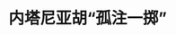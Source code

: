 <!DOCTYPE html>
<html lang="zh-CN">

<head>
    
<title>内塔尼亚胡“孤注一掷”_腾讯新闻</title>
<meta name="keywords" content="内塔尼亚胡,以色列,以色列_时政,以色列_军事,巴以冲突,以色列总理,巴勒斯坦_时政,以色列国防军,哈马斯,加沙">
<meta name="description" content="当地时间2025年5月28日，据央视新闻消息，以色列总理内塔尼亚胡宣布，哈马斯加沙地带高级军事指挥官穆罕默德·辛瓦尔已死亡。本月5月19日，内塔尼亚胡曾在X账户上宣称启动“基甸战车作战计划”，将“接管整个加沙地带”，彻底铲除巴勒斯坦伊斯兰抵抗组织（哈马斯）。 “以军将‘控制每一寸土地’，并通过严格监控人道物资分...">
<meta name="author" content="腾讯网">
<meta name="copyright" content="Copyright 1998 - 2025 Tencent. All Rights Reserved">
<meta property="og:type" content="news" />

<meta property="og:title" content="内塔尼亚胡“孤注一掷”_腾讯新闻" />
<meta property="og:description" content="当地时间2025年5月28日，据央视新闻消息，以色列总理内塔尼亚胡宣布，哈马斯加沙地带高级军事指挥官穆罕默德·辛瓦尔已死亡。本月5月19日，内塔尼亚胡曾在X账户上宣称启动“基甸战车作战计划”，将“接管整个加沙地带”，彻底铲除巴勒斯坦伊斯兰抵抗组织（哈马斯）。 “以军将‘控制每一寸土地’，并通过严格监控人道物资分..." />
<meta property="og:url" content="https://news.qq.com/rain/a/20250531A014JU00" />
<meta property="og:image" content="https://inews.gtimg.com/news_ls/OGK3ZDAdMsA4fjyxgu4xwho-SHP1lGo_Q5gVXAkI2ZCAQAA_640330/0" />
<meta property="article:author" content="南方周末" />
<meta property="article:published_time" content="2025-05-31 21:18:40" />
<meta property="category" content="politics" />

<meta name="baidu-site-verification" content="jJeIJ5X7pP" />
    <meta charset="utf-8" />
<meta http-equiv="X-UA-Compatible" content="IE=Edge" />
<meta name="viewport" content="width=device-width, initial-scale=1, shrink-to-fit=no" />
<link rel="dns-prefetch" href="mat1.gtimg.com">
<link rel="dns-prefetch" href="i.news.qq.com">
<link rel="shortcut icon" href="https://mat1.gtimg.com/qqcdn/qqindex2021/favicon.ico">
<script nomodule="true" src="https://mat1.gtimg.com/qqcdn/qqindex2021/common-static/20240515201444/core3-37-1.min.js"></script>
<script>
  try {
    if (!window.IntersectionObserver) {
      var observerScript = document.createElement('script');
      observerScript.src = "https://mat1.gtimg.com/qqcdn/qqindex2021/common-static/20241024141058/intersection-observer-polyfill.js";
      document.head.appendChild(observerScript);
    }
  } catch (error) {}
</script>

<script>
  try {
    if (!Element.prototype.scrollTo) {
      var scrollScript = document.createElement('script');
      scrollScript.src = "https://mat1.gtimg.com/qqcdn/qqindex2021/common-static/20241025153001/scroll-behavior-polyfill.js";
      document.head.appendChild(scrollScript);
    }
  } catch (error) {}
</script>
<script>
  try {
    if ('scrollRestoration' in window.history) {
      window.history.scrollRestoration = 'manual';
    }
    window.isPcClient = Boolean(window.electron) && (
      window.navigator.userAgent.indexOf('pc-client') > 0 ||
      window.navigator.userAgent.indexOf('TencentNews') > 0
    );
  } catch {}
</script>
<script>
  try {
    if (window.isPcClient) {
      var bodyStyle = document.createElement('style');
      bodyStyle.innerText = 'body{ zoom: 0.95 }';
      document.head.appendChild(bodyStyle);
    }
  } catch {}
</script>
<script>
  window.DATA = {"url":"https://view.inews.qq.com/a/20250531A014JU00","article_id":"20250531A014JU00","article_type":"0","title":"内塔尼亚胡“孤注一掷”","desc":"当地时间2025年5月28日，据央视新闻消息，以色列总理内塔尼亚胡宣布，哈马斯加沙地带高级军事指挥官穆罕默德·辛瓦尔已死亡。本月5月19日，内塔尼亚胡曾在X账户上宣称启动“基甸战车作战计划”，将“接管整个加沙地带”，彻底铲除巴勒斯坦伊斯兰抵抗组织（哈马斯）。 “以军将‘控制每一寸土地’，并通过严格监控人道物资分...","iNewsRecommendLevel":1,"abstract":"当地时间2025年5月28日，据央视新闻消息，以色列总理内塔尼亚胡宣布，哈马斯加沙地带高级军事指挥官穆罕默德·辛瓦尔已死亡。本月5月19日，内塔尼亚胡曾在X账户上宣称启动“基甸战车作战计划”，将“接管整个加沙地带”，彻底铲除巴勒斯坦伊斯兰抵抗组织（哈马斯）。 “以军将‘控制每一寸土地’，并通过严格监控人道物资分...","catalog1":"politics","ad_channel_sign":"news","introduction":"","media":"南方周末","media_id":"1052","pubtime":"2025-05-31 21:18:40","comment_id":"8416322984","political":0,"cmsId":"20250531A014JU00","cms_id":"20250531A014JU00","closeAllAd":0,"closeAllFavorite":false,"originContent":{"directory":{"ai_list":[{"desc":"哈马斯高级指挥官死亡","link":"AIPOS_0"},{"desc":"内塔尼亚胡的战争计划","link":"AIPOS_1"},{"desc":"内塔尼亚胡拒绝道歉","link":"AIPOS_2"},{"desc":"内塔尼亚胡的权力保卫战","link":"AIPOS_3"},{"desc":"对“两国方案”不妥协","link":"AIPOS_4"},{"desc":"选择和平，还是选择权力？","link":"AIPOS_5"}],"enable":1,"list":null},"text":"\u003cdiv class=\"rich_media_content\"\u003e\u003cp\u003e当地时间2025年5月28日，据央视新闻消息，\u003c!--AIPOS_0--\u003e以色列总理内塔尼亚胡宣布，哈马斯加沙地带高级军事指挥官穆罕默德·辛瓦尔已死亡。\u003c!--AIPOS_1--\u003e本月5月19日，内塔尼亚胡曾在X账户上宣称启动“基甸战车作战计划”，将“接管整个加沙地带”，彻底铲除巴勒斯坦伊斯兰抵抗组织（哈马斯）。  “以军将‘控制每一寸土地’，并通过严格监控人道物资分配防止哈马斯‘重整旗鼓’。”\u003c!--MID_AD_0--\u003e\u003c!--EOP_0--\u003e\u003c/p\u003e\u003c!--MID_ARTICLE_AD_0--\u003e\u003c!--PARAGRAPH_0--\u003e\u003cp\u003e自2023年10月7日新一轮巴以冲突爆发以来，已有1700余名以色列人死亡、数百人被哈马斯扣押，受创伤的以色列公众，至今只听到以色列国防军和国家安全局（辛贝特）负责人的认责声明，但身为总理的内塔尼亚胡，始终拒绝为哈马斯奇袭中暴露出的国家脆弱性负责。\u003c/p\u003e\u003cp\u003e\u003c!--AIPOS_2--\u003e在接受采访时，记者曾直言不讳地问他“是否会道歉”，内塔尼亚胡却反问：“我为什么要道歉？现在不应检讨某次袭击，而是应考虑以色列未来三十年该如何生存。”\u003c/p\u003e\u003cp data-exeditor-arbitrary-box=\"image-box\"\u003e\u003c!--IMG_0--\u003e\u003c/p\u003e\u003cp class=\"qqnews_image_desc\" style=\"color: #666; font-size: 14px; text-align: center\"\u003e当地时间2025年5月19日，内塔尼亚胡宣布“全面控制”加沙地区。与此同时，在加沙地带北部的贾巴利亚，流离失所的巴勒斯坦人正聚集在一起领取慈善组织分发的熟食。图/视觉中国\u003c/p\u003e\u003ch4\u003e坚持战争扩大化\u003c/h4\u003e\u003cp\u003e近两年间，内塔尼亚胡治下的\u003c!--SECURE_LINK_BEGIN_0--\u003e以色列\u003c!--SECURE_LINK_END_0--\u003e经历了史上最漫长的战争，被超过五万以色列国防军包围的加沙走廊依然在抵抗，哈马斯借助地道保存了有生力量，掌握着五十多名以色列被俘人员。与此同时，以军的无差别轰炸炮击已造成超过4万巴勒斯坦平民死亡，激起全世界舆论谴责。\u003c/p\u003e\u003cp\u003e更有甚者，内塔尼亚胡公开承认，目前以色列正在加沙、约旦河西岸、黎巴嫩、也门、\u003c!--SECURE_LINK_BEGIN_1--\u003e叙利亚\u003c!--SECURE_LINK_END_1--\u003e乃至伊朗等战线上与敌人较量， “我们面对的不仅是哈马斯，”他说，“而是一个成熟的伊朗为首的反以轴心，我们必须为更广泛的防御做准备。” \u003c/p\u003e\u003cp\u003e以色列并未迎来和平，反而被战争围困，这是国际舆论的共识。更微妙的是，冲突至今，内塔尼亚胡所提出的战争结束计划——彻底铲除哈马斯并接管加沙，无论从理论还是实践上都难以达成。换言之，这不像是一个赢得和平的目标，倒像是延续战争的借口。\u003c/p\u003e\u003cp\u003e2023年10月7日，在哈马斯发动“阿克萨洪水行动”前的几个月，以色列社会因内塔尼亚胡政府提出旨在削弱最高法院权力的右翼法案而分裂，哈马斯的奇袭成功，更加深了以色列人对内塔尼亚胡执政能力的质疑——民调显示，72%的人认为他应辞职。\u003c/p\u003e\u003cp\u003e而在国际上，由于内塔尼亚胡所采取的“以牙还牙”军事行动把加沙平民当作主要的报复对象，从清真寺到医院都成了以军攻击目标，导致以色列陷入自1948年以来最为孤立的境地：\u003c!--SECURE_LINK_BEGIN_2--\u003e国际刑事法院\u003c!--SECURE_LINK_END_2--\u003e检察官以涉嫌战争罪寻求逮捕内塔尼亚胡；美国大学校园爆发自越战以来最大规模的反以抗议；全球支持巴勒斯坦建国的运动达到高潮。\u003c!--MID_AD_1--\u003e\u003c!--EOP_1--\u003e\u003c/p\u003e\u003c!--MID_ARTICLE_AD_1--\u003e\u003c!--PARAGRAPH_1--\u003e\u003cp\u003e而在2024年7月也就是加沙冲突爆发后的首次出访中，内塔尼亚胡在美国国会联席会议发表演讲，希望巩固对以色列最重要的美以联盟。美国民主、共和两党议员鼓掌的背后，却是一致呼吁以色列结束加沙冲突的声音。\u003c/p\u003e\u003cp\u003e可内塔尼亚胡的回应是什么呢？\u003c/p\u003e\u003cp\u003e回国后才两天，以色列摩萨德特工在德黑兰一处严密看守的政府宾馆内放置炸弹，炸死访问伊朗的哈马斯政治局成员伊斯梅尔·哈尼耶，且未提前告知白宫。曾任以色列国防部长达四年的前总理埃胡德·巴拉克说，“修复内塔尼亚胡过去一年多（对美以互信）造成的破坏，需要半代人的时间。”\u003c/p\u003e\u003cp\u003e随着冲突扩大，以色列人日益担忧，这场本为修复以色列国家安全的战争，反而会危及它的生存。他们最深的恐惧是，暴力循环及其为下一代塑造的以色列形象，将对其生存和灵魂造成永久伤害。\u003c/p\u003e\u003cp\u003e可\u003c!--AIPOS_3--\u003e对内塔尼亚胡而言，这却是他的权力保卫战，代价高昂的胜利那也是胜利，而失败或者平局都会导致他立即下台。“（对敌人）心慈手软会威胁以色列的存在，”他说，“我宁愿要（战场上的）坏新闻，也不要一篇漂亮的讣告。”\u003c/p\u003e\u003ch4\u003e搞定美国人\u003c/h4\u003e\u003cp\u003e“真实情况是，内塔尼亚胡长期将哈马斯作为利用对象，既打击它，又利用它，通过‘割草机’式军事行动定期打击并削弱哈马斯，同时激起以色列人的安全担忧，从而获得长期执政的理由。这也是为什么他曾在2019年默视卡塔尔的援助资金流入加沙，帮助哈马斯购买武器。”巴拉克说。\u003c/p\u003e\u003cp\u003e内塔尼亚胡否认这一点，声称他允许卡塔尔资金流向加沙，是为了确保那里有一个最起码的民政管理机构，避免人道主义灾难，而且那笔钱的使用受到埃及等国监督，没有落入哈马斯之手。\u003c/p\u003e\u003cp\u003e他又同时承认，自己的主要错误是当初未能接受国家安全内阁的意见，耽搁了对哈马斯的全面战争。2014年，哈马斯武装人员通过地道渗透进以色列，战斗持续了51天，那轮冲突初期，安全内阁向内塔尼亚胡提交了一份摧毁哈马斯的计划，因为估计要造成约1万名加沙平民和约500名以色列士兵死亡，内塔尼亚胡没有同意。\u003c/p\u003e\u003cp\u003e那次冲突后，哈马斯和以色列各自厉兵秣马，准备着下一轮较量。2023年10月，双方再度交战，哈马斯通过计划周密的奇袭动摇了以色列本土“固若金汤”的神话，二十天后，寻求报复的以军地面部队进入加沙，但在区区三百多平方公里的狭长地带，号称“无敌”的以军却陷入“其下攻城”的窘境，特别是仍在哈马斯手里的被扣人员，导致以色列国内要求立即停战的声浪越发高涨，压缩了内塔尼亚胡的决策空间。\u003c!--MID_AD_2--\u003e\u003c!--EOP_2--\u003e\u003c/p\u003e\u003c!--MID_ARTICLE_AD_2--\u003e\u003c!--PARAGRAPH_2--\u003e\u003cp\u003e与此同时，随着加沙人道灾难上升为国际议题，内塔尼亚胡发现自己与最坚定的盟友美国也产生分歧，早在2023年冲突爆发之初，时任美国总统拜登就访问以色列，公开支持以军动武，可没过三个月，他便通过暂停武器供应，迫使以色列允许更多救援物资进入加沙，并允许巴勒斯坦难民转移到靠近埃及的拉法城。\u003c/p\u003e\u003cp\u003e不仅如此，美国民众甚至犹太人对以色列的支持出现下降，对巴勒斯坦人的同情在增加，根据盖洛普的调查结果，加沙冲突正加速这一趋势。\u003c/p\u003e\u003cp\u003e内塔尼亚胡却不肯罢休，转而寻找美国国内“更健康的势力”打交道。2024年7月，内塔尼亚胡访问美国，他与执政的民主党政府“不对付”，却和正投身下届总统大选的共和党候选人特朗普打得火热。他特地造访特朗普媒体科技集团，两人把酒言欢，谈得十分投机。7月27日，多家以色列媒体罕见为特朗普站台助威，呼吁美国犹太人支持他，这背后显然有政府的授意。\u003c!--MID_AD_3--\u003e\u003c!--EOP_3--\u003e\u003c/p\u003e\u003c!--MID_ARTICLE_AD_3--\u003e\u003c!--PARAGRAPH_3--\u003e\u003cp\u003e三天后，以色列空袭黎巴嫩首都贝鲁特。不久，哈马斯领导人哈尼耶在出席完伊朗新总统就职典礼后也被以色列特工暗杀。这都表明，以色列决心跨越红线，与敌人多线作战，升级冲突烈度，而且它相信美国无论如何都会站在自己身后。\u003c/p\u003e\u003cp\u003e果然，2025年，特朗普成为美国总统，对以色列的支持有增无减。2025年4月，内塔尼亚胡再次访美，获得特朗普的高规格接待，美以特殊同盟关系得到进一步巩固。\u003c/p\u003e\u003cp data-exeditor-arbitrary-box=\"image-box\"\u003e\u003c!--IMG_1--\u003e\u003c/p\u003e\u003cp class=\"qqnews_image_desc\" style=\"color: #666; font-size: 14px; text-align: center\"\u003e当地时间2025年4月7日，美国华盛顿白宫，特朗普在椭圆形办公室会见了内塔尼亚胡，内塔尼亚胡此行的目的之一是希望在伊朗和加沙问题上获得美国的进一步支持。图/视觉中国\u003c/p\u003e\u003ch4\u003e对“两国方案”不妥协\u003c/h4\u003e\u003cp\u003e再把目光拉回中东，\u003c!--AIPOS_4--\u003e内塔尼亚胡的战争意图，除了彻底清除加沙哈马斯武装力量，还包括构建以色列与阿拉伯国家的正常化协议，从而集中精力对付主要敌人——伊朗。他提出，一旦哈马斯被粉碎，可以由那些“友好”的阿拉伯国家（比如约旦或埃及）出面在加沙组建文职政府，而安全则由以色列负责。\u003c/p\u003e\u003cp\u003e事实上，巴以问题上，内塔尼亚胡的“不妥协”立场广为人知。“仅靠签署和平协定是无法确保和平的。”他认为双方矛盾不可调和，“忘掉‘1967年停火线’吧，在1967年之前的50年里，这个地区一直冲突不断，现在也没多少改变。”\u003c/p\u003e\u003cp\u003e在内塔尼亚胡看来，以色列目前所处的国际环境最为复杂。“有种观点认为，反犹主义在二战结束后就停止了，事实并非如此，未来可能会再次出现并向以色列发出挑战，”内塔尼亚胡反复强调，“做胜利者总要强过任人宰割。”\u003c/p\u003e\u003cp\u003e明眼人都知道他这话是冲伊朗说的。内塔尼亚胡从不讳言军事打击是伊朗核问题的“最终解决方案”。\u003c/p\u003e\u003cp data-exeditor-arbitrary-box=\"image-box\"\u003e\u003c!--IMG_2--\u003e\u003c/p\u003e\u003cp class=\"qqnews_image_desc\" style=\"color: #666; font-size: 14px; text-align: center\"\u003e当地时间2025年5月23日，胡塞武装士兵驾驶装有机枪的车辆，在也门萨那的街道上巡逻。在地区紧张局势升级之际，得到伊朗支持的也门胡塞武装与以色列持续发生交火。图/视觉中国\u003c/p\u003e\u003cp\u003e但打击伊朗，绝不在特朗普的议事日程之内，他尽管在许多场合力挺以色列，但将以色列的战火进一步蔓延到伊朗，势必酿成不可收拾的宗教与民族的“千年战争”，给美国在那里的核心利益造成巨大伤害。美国多次公开表示，以色列当务之急，是与巴勒斯坦达成“两国方案”，从而与阿拉伯世界和解，换取持久的和平。\u003c/p\u003e\u003cp\u003e然而，内塔尼亚胡政府反对巴勒斯坦建国，他们的底线只是给被占领土上的巴勒斯坦人有限自治（就像今天的约旦河西岸），“他们应该管理自己的生活，应该为自己的机构投票，但他们不应该拥有威胁以色列的能力。”\u003c/p\u003e\u003ch4\u003e选择和平，还是选择权力？\u003c/h4\u003e\u003cp\u003e从另一个角度看，现在的内塔尼亚胡不算是我行我素的“强势总理”，国内的犹太极端分子把他架在火上炙烤，他如果表现出丝毫让步，就会失去这些“铁忠粉”的支持。\u003c/p\u003e\u003cp\u003e这些极端势力把加沙冲突当作天赐良机，不断制造事端撕裂以色列社会。就在2023年10月7日\u003c!--SECURE_LINK_BEGIN_4--\u003e巴以冲突\u003c!--SECURE_LINK_END_4--\u003e当天，耶路撒冷一名阿拉伯人为保护犹太邻居受了重伤，被送进医院时却遭犹太极端分子殴打。更有一些议员率领的极右翼示威者冲进军事基地抢夺军火，这是以色列建国以来从未发生过的事情。\u003c/p\u003e\u003cp\u003e以色列定居着600万犹太人，只比在美国生活的犹太人少50万，国内还有约四分之一的人口是阿拉伯人或非犹太裔。以色列是中东最发达和贫富差距最小的国家，它想成为斯巴达和雅典的“结合体”（即“军事强国+民主政体”），既保持强大的军备，又作为技术创新驱动的经济高地，吸引海外资本青睐（在纽约纳斯达克上市公司中，以色列初创企业数仅次于美国和中国）。\u003c!--MID_AD_4--\u003e\u003c!--EOP_4--\u003e\u003c/p\u003e\u003c!--MID_ARTICLE_AD_4--\u003e\u003c!--PARAGRAPH_4--\u003e\u003cp\u003e然而，内塔尼亚胡奉行的强硬路线和越打越大、越打越看不到尽头的战争，却侵蚀着以色列稳定与繁荣的根基。由于战争困扰，以国内物价水平居高不下，高资产人群向欧美转移，平民普遍对占领加沙或伊朗核计划不关心，更希望战火早日平息。\u003c/p\u003e\u003cp\u003e正如2024年底的一项民调显示，仅三分之一的以色列人支持军事占领加沙和空袭伊朗，另有三分之一反对，其余人保持沉默。不过，在占领加沙和空袭伊朗“是否需要美国支持”的问题上，几乎所有人都回答“十分必要”。\u003c/p\u003e\u003cp\u003e\u003c!--AIPOS_5--\u003e眼下，人们对内塔尼亚胡仍存有许多问号：他到底是个政客，还是政治家？是军队统帅，还是国家建设者？未来任期内，他能成为与巴勒斯坦签署和平协议的以色列领导人吗？他会发动针对伊朗的单边军事行动吗？\u003c/p\u003e\u003cp\u003e曾为内塔尼亚胡撰写过传记的以色列资深记者罗密·塔尔指出，内塔尼亚胡经常把与埃及签署和平协议的前总理贝京，以及和巴勒斯坦解放组织签署协定的前总理拉宾进行对比研究，渴望获得比两位前任更大的功绩。\u003c/p\u003e\u003cp\u003e“在内塔尼亚胡眼里，首要目标是保住他领导的中右翼政府，而不是国家所需要的巴以两国分治的解决方案。”塔尔说，“内塔尼亚胡的口头禅是确保犹太子孙后代能生活在—个安全稳定的国度里，显而易见的出路只能是巴勒斯坦建国，但这对他的执政权力又是极度不安全的，这就是矛盾的所在。”\u003c/p\u003e\u003cp\u003e未来是成为重蹈历史错误的“罪人”，还是书写崭新历史篇章的“开拓者”，内塔尼亚胡仍站在十字路口上。\u003c/p\u003e\u003cp\u003e\u003c/p\u003e\u003cp class=\"author\"\u003e南方防务智库特约研究员 吴健\u003c/p\u003e\u003cp class=\"author\"\u003e责编 姚忆江\u003c/p\u003e\u003cdiv powered-by=\"qqnews_ex-editor\"\u003e\u003c/div\u003e\u003cstyle\u003e.rich_media_content{--news-tabel-th-night-color: #444444;--news-font-day-color: #333;--news-font-night-color: #d9d9d9;--news-bottom-distance: 22px}.rich_media_content p:not([data-exeditor-arbitrary-box=image-box]){letter-spacing:.5px;line-height:30px;margin-bottom:var(--news-bottom-distance);word-wrap:break-word}.rich_media_content{color:var(--news-font-day-color);font-size:18px}@media(prefers-color-scheme:dark){body:not([data-weui-theme=light]):not([dark-mode-disable=true]) .rich_media_content p:not([data-exeditor-arbitrary-box=image-box]){letter-spacing:.5px;line-height:30px;margin-bottom:var(--news-bottom-distance);word-wrap:break-word}body:not([data-weui-theme=light]):not([dark-mode-disable=true]) .rich_media_content{color:var(--news-font-night-color)}}.data_color_scheme_dark .rich_media_content p:not([data-exeditor-arbitrary-box=image-box]){letter-spacing:.5px;line-height:30px;margin-bottom:var(--news-bottom-distance);word-wrap:break-word}.data_color_scheme_dark .rich_media_content{color:var(--news-font-night-color)}.data_color_scheme_dark .rich_media_content{font-size:18px}.rich_media_content p[data-exeditor-arbitrary-box=image-box]{margin-bottom:11px}.rich_media_content\u003ediv:not(.qnt-video),.rich_media_content\u003esection{margin-bottom:var(--news-bottom-distance)}.rich_media_content hr{margin-bottom:var(--news-bottom-distance)}.rich_media_content .link_list{margin:0;margin-top:20px;min-height:0!important}.rich_media_content blockquote{background:#f9f9f9;border-left:6px solid #ccc;margin:1.5em 10px;padding:.5em 10px}.rich_media_content blockquote p{margin-bottom:0!important}.data_color_scheme_dark .rich_media_content blockquote{background:#323232}@media(prefers-color-scheme:dark){body:not([data-weui-theme=light]):not([dark-mode-disable=true]) .rich_media_content blockquote{background:#323232}}.rich_media_content ol[data-ex-list]{--ol-start: 1;--ol-list-style-type: decimal;list-style-type:none;counter-reset:olCounter calc(var(--ol-start,1) - 1);position:relative}.rich_media_content ol[data-ex-list]\u003eli\u003e:first-child::before{content:counter(olCounter,var(--ol-list-style-type)) '. ';counter-increment:olCounter;font-variant-numeric:tabular-nums;display:inline-block}.rich_media_content ul[data-ex-list]{--ul-list-style-type: circle;list-style-type:none;position:relative}.rich_media_content ul[data-ex-list].nonUnicode-list-style-type\u003eli\u003e:first-child::before{content:var(--ul-list-style-type) ' ';font-variant-numeric:tabular-nums;display:inline-block;transform:scale(0.5)}.rich_media_content ul[data-ex-list].unicode-list-style-type\u003eli\u003e:first-child::before{content:var(--ul-list-style-type) ' ';font-variant-numeric:tabular-nums;display:inline-block;transform:scale(0.8)}.rich_media_content ol:not([data-ex-list]){padding-left:revert}.rich_media_content ul:not([data-ex-list]){padding-left:revert}.rich_media_content table{display:table;border-collapse:collapse;margin-bottom:var(--news-bottom-distance)}.rich_media_content table th,.rich_media_content table td{word-wrap:break-word;border:1px solid #ddd;white-space:nowrap;padding:2px 5px}.rich_media_content table th{font-weight:700;background-color:#f0f0f0;text-align:left}.rich_media_content table p{margin-bottom:0!important}.data_color_scheme_dark .rich_media_content table th{background:var(--news-tabel-th-night-color)}@media(prefers-color-scheme:dark){body:not([data-weui-theme=light]):not([dark-mode-disable=true]) .rich_media_content table th{background:var(--news-tabel-th-night-color)}}.rich_media_content .qqnews_image_desc,.rich_media_content p[type=om-image-desc]{line-height:20px!important;text-align:center!important;font-size:14px!important;color:#666!important}.rich_media_content div[data-exeditor-arbitrary-box=wrap]:not([data-exeditor-arbitrary-box-special-style]){max-width:100%}.rich_media_content .qqnews-content{--wmfont: 0;--wmcolor: transparent;font-size:var(--wmfont);color:var(--wmcolor);line-height:var(--wmfont)!important;margin-bottom:var(--wmfont)!important}.rich_media_content .qqnews_sign_emphasis{background:#f7f7f7}.rich_media_content .qqnews_sign_emphasis ol{word-wrap:break-word;border:none;color:#5c5c5c;line-height:28px;list-style:none;margin:14px 0 6px;padding:16px 15px 4px}.rich_media_content .qqnews_sign_emphasis p{margin-bottom:12px!important}.rich_media_content .qqnews_sign_emphasis ol\u003eli\u003ep{padding-left:30px}.rich_media_content .qqnews_sign_emphasis ol\u003eli{list-style:none}.rich_media_content .qqnews_sign_emphasis ol\u003eli\u003ep:first-child::before{margin-left:-30px;content:counter(olCounter,decimal) ''!important;counter-increment:olCounter!important;font-variant-numeric:tabular-nums!important;background:#37f;border-radius:2px;color:#fff;font-size:15px;font-style:normal;text-align:center;line-height:18px;width:18px;height:18px;margin-right:12px;position:relative;top:-1px}.data_color_scheme_dark .rich_media_content .qqnews_sign_emphasis{background:#262626}.data_color_scheme_dark .rich_media_content .qqnews_sign_emphasis ol\u003eli\u003ep{color:#a9a9a9}@media(prefers-color-scheme:dark){body:not([data-weui-theme=light]):not([dark-mode-disable=true]) .rich_media_content .qqnews_sign_emphasis{background:#262626}body:not([data-weui-theme=light]):not([dark-mode-disable=true]) .rich_media_content .qqnews_sign_emphasis ol\u003eli\u003ep{color:#a9a9a9}}.rich_media_content h1,.rich_media_content h2,.rich_media_content h3,.rich_media_content h4,.rich_media_content h5,.rich_media_content h6{margin-bottom:var(--news-bottom-distance);font-weight:700}.rich_media_content h1{font-size:20px}.rich_media_content h2,.rich_media_content h3{font-size:19px}.rich_media_content h4,.rich_media_content h5,.rich_media_content h6{font-size:18px}.rich_media_content li:empty{display:none}.rich_media_content ul,.rich_media_content ol{margin-bottom:var(--news-bottom-distance)}.rich_media_content div\u003ep:only-child{margin-bottom:0!important}.rich_media_content .cms-cke-widget-title-wrap p{margin-bottom:0!important}\u003c/style\u003e\u003c/div\u003e","version":"v2"},"originAttribute":{"IMG_0":{"bigOrigUrl":"https://inews.gtimg.com/om_bt/OUCp-UbnLb1nXmuFvJpHOVPs6IdjTDEiztfwA-UB806ksAA/0","compressUrl":"https://inews.gtimg.com/om_bt/OUCp-UbnLb1nXmuFvJpHOVPs6IdjTDEiztfwA-UB806ksAA/641","desc":"","fullPic":"1","height":427,"imgurl0":"https://inews.gtimg.com/om_bt/OUCp-UbnLb1nXmuFvJpHOVPs6IdjTDEiztfwA-UB806ksAA/0","imgurl1000":"https://inews.gtimg.com/om_bt/OUCp-UbnLb1nXmuFvJpHOVPs6IdjTDEiztfwA-UB806ksAA/1000","islong":0,"origUrl":"https://inews.gtimg.com/om_bt/OUCp-UbnLb1nXmuFvJpHOVPs6IdjTDEiztfwA-UB806ksAA/641","size":159,"style":"display: inline-block; max-width: 100%; width: 1280px","thumb":"https://inews.gtimg.com/om_bt/OUCp-UbnLb1nXmuFvJpHOVPs6IdjTDEiztfwA-UB806ksAA_181x181s/0","url":"https://inews.gtimg.com/om_bt/OUCp-UbnLb1nXmuFvJpHOVPs6IdjTDEiztfwA-UB806ksAA/641","width":641},"IMG_1":{"bigOrigUrl":"https://inews.gtimg.com/om_bt/OZU4OVGPY03g4w5IH41p2ibKWh8vuBuN_VY6FtYyO-AsgAA/0","compressUrl":"https://inews.gtimg.com/om_bt/OZU4OVGPY03g4w5IH41p2ibKWh8vuBuN_VY6FtYyO-AsgAA/641","desc":"","fullPic":"1","height":427,"imgurl0":"https://inews.gtimg.com/om_bt/OZU4OVGPY03g4w5IH41p2ibKWh8vuBuN_VY6FtYyO-AsgAA/0","imgurl1000":"https://inews.gtimg.com/om_bt/OZU4OVGPY03g4w5IH41p2ibKWh8vuBuN_VY6FtYyO-AsgAA/1000","islong":0,"origUrl":"https://inews.gtimg.com/om_bt/OZU4OVGPY03g4w5IH41p2ibKWh8vuBuN_VY6FtYyO-AsgAA/641","size":168,"style":"display: inline-block; max-width: 100%; width: 1280px","thumb":"https://inews.gtimg.com/om_bt/OZU4OVGPY03g4w5IH41p2ibKWh8vuBuN_VY6FtYyO-AsgAA_181x181s/0","url":"https://inews.gtimg.com/om_bt/OZU4OVGPY03g4w5IH41p2ibKWh8vuBuN_VY6FtYyO-AsgAA/641","width":641},"IMG_2":{"bigOrigUrl":"https://inews.gtimg.com/om_bt/OBVKbgm7hXh8-IlhU_vCiQxi-bDmF5x9eyLswSgsiCf5gAA/0","compressUrl":"https://inews.gtimg.com/om_bt/OBVKbgm7hXh8-IlhU_vCiQxi-bDmF5x9eyLswSgsiCf5gAA/641","desc":"","fullPic":"1","height":425,"imgurl0":"https://inews.gtimg.com/om_bt/OBVKbgm7hXh8-IlhU_vCiQxi-bDmF5x9eyLswSgsiCf5gAA/0","imgurl1000":"https://inews.gtimg.com/om_bt/OBVKbgm7hXh8-IlhU_vCiQxi-bDmF5x9eyLswSgsiCf5gAA/1000","islong":0,"origUrl":"https://inews.gtimg.com/om_bt/OBVKbgm7hXh8-IlhU_vCiQxi-bDmF5x9eyLswSgsiCf5gAA/641","size":93,"style":"display: inline-block; max-width: 100%; width: 1280px","thumb":"https://inews.gtimg.com/om_bt/OBVKbgm7hXh8-IlhU_vCiQxi-bDmF5x9eyLswSgsiCf5gAA_181x181s/0","url":"https://inews.gtimg.com/om_bt/OBVKbgm7hXh8-IlhU_vCiQxi-bDmF5x9eyLswSgsiCf5gAA/641","width":641}},"selfDeclare":{},"userAddress":"广东","card":{"chlid":"1052","chlname":"南方周末","desc":"南方周末——最值得信赖的新闻。在这里，读懂中国。","icon":"http://inews.gtimg.com/newsapp_ls/0/om_15475_100100/0","msgEntry":1,"uin":"ece6b5375e8ef2690d","update_frequency":"0","vip_desc":"南方周末官方账号","vip_icon_night":"http://inews.gtimg.com/newsapp_ls/0/14876049528/0","vip_place":"left","vip_type":"30013","vip_icon":"http://inews.gtimg.com/newsapp_ls/0/14876049251/0","vip_type_new":"30013","suid":"8QMY3X9U64UevzY=","liveInfo":{"roomID":"1404398886","roomStatus":"2"},"cpLevel":1},"interationCount":{"like":410,"collect":134,"share":71},"payment_info":{},"article_is_pay":false,"payment_column_info_v1":{"is_column_pay":false,"read_count_all":0},"tag_info_item":null,"contentWordsNum":3962,"extraProperty":{"FeedbackDetailDisableInsert":0,"zanSkinType":""},"relateWelfare":{},"aiSwitch":true,"isOversize":false,"videoArr":[]};
</script>
<script>
  window.channelInfo = {"channelConfig":{"channelNav":[{"_auto_id":"1","active_alien_img":"","alien_img":"","channel_id":"news_news_home","is_local":"0","link":"https://www.qq.com","name_cn":"首页","name_en":"home"},{"_auto_id":"2","active_alien_img":"","alien_img":"","channel_id":"news_news_top","is_local":"0","link":"","name_cn":"要闻","name_en":"news"},{"_auto_id":"4","active_alien_img":"","alien_img":"","channel_id":"news_news_bj","is_local":"1","link":"","name_cn":"北京","name_en":"bj"},{"_auto_id":"5","active_alien_img":"","alien_img":"","channel_id":"news_news_finance","is_local":"0","link":"","name_cn":"财经","name_en":"finance"},{"_auto_id":"6","active_alien_img":"","alien_img":"","channel_id":"news_news_tech","is_local":"0","link":"","name_cn":"科技","name_en":"tech"},{"_auto_id":"7","active_alien_img":"","alien_img":"","channel_id":"tv","is_local":"0","link":"https://v.qq.com/channel/tv/?ptag=qqnews","name_cn":"电视剧","name_en":"tv"},{"_auto_id":"8","active_alien_img":"","alien_img":"","channel_id":"news_news_qa","is_local":"0","link":"","name_cn":"热问","name_en":"qa"},{"_auto_id":"9","active_alien_img":"","alien_img":"","channel_id":"news_news_ent","is_local":"0","link":"","name_cn":"娱乐","name_en":"ent"},{"_auto_id":"10","active_alien_img":"","alien_img":"","channel_id":"variety","is_local":"0","link":"https://v.qq.com/channel/variety/?ptag=qqnews","name_cn":"综艺","name_en":"variety"},{"_auto_id":"11","active_alien_img":"","alien_img":"","channel_id":"news_news_sports","is_local":"0","link":"","name_cn":"体育","name_en":"sports"},{"_auto_id":"13","active_alien_img":"","alien_img":"","channel_id":"news_news_nba","is_local":"0","link":"","name_cn":"NBA","name_en":"nba"},{"_auto_id":"14","active_alien_img":"","alien_img":"","channel_id":"news_news_world","is_local":"0","link":"","name_cn":"国际","name_en":"world"},{"_auto_id":"15","active_alien_img":"","alien_img":"","channel_id":"news_news_mil","is_local":"0","link":"","name_cn":"军事","name_en":"milite"},{"_auto_id":"16","active_alien_img":"","alien_img":"","channel_id":"news_news_auto","is_local":"0","link":"","name_cn":"汽车","name_en":"auto"},{"_auto_id":"17","active_alien_img":"","alien_img":"","channel_id":"news_news_house","is_local":"0","link":"","name_cn":"房产","name_en":"house"},{"_auto_id":"18","active_alien_img":"","alien_img":"","channel_id":"news_news_edu","is_local":"0","link":"","name_cn":"教育","name_en":"edu"},{"_auto_id":"19","active_alien_img":"","alien_img":"","channel_id":"news_news_antip","is_local":"0","link":"","name_cn":"健康","name_en":"health"},{"_auto_id":"20","active_alien_img":"","alien_img":"","channel_id":"news_news_video","is_local":"0","link":"","name_cn":"视频","name_en":"video"},{"_auto_id":"21","active_alien_img":"","alien_img":"","channel_id":"news_news_game","is_local":"0","link":"","name_cn":"游戏","name_en":"games"},{"_auto_id":"22","active_alien_img":"","alien_img":"","channel_id":"news_news_nchupin","is_local":"0","link":"","name_cn":"眼界","name_en":"chupin"},{"_auto_id":"24","active_alien_img":"","alien_img":"","channel_id":"news_news_football","is_local":"0","link":"","name_cn":"足球","name_en":"football"},{"_auto_id":"25","active_alien_img":"","alien_img":"","channel_id":"news_news_kepu","is_local":"0","link":"","name_cn":"科学","name_en":"kepu"},{"_auto_id":"26","active_alien_img":"","alien_img":"","channel_id":"news_news_digi","is_local":"0","link":"","name_cn":"数码","name_en":"digi"},{"_auto_id":"28","active_alien_img":"","alien_img":"","channel_id":"ymzx","is_local":"0","link":"https://gamer.qq.com/v2/cloudgame/game/96897?ichannel=txxwpc0Ftxxwpc1","name_cn":"元梦之星","name_en":"news_news_ymzx"},{"_auto_id":"31","active_alien_img":"","alien_img":"","channel_id":"movie","is_local":"0","link":"https://v.qq.com/channel/movie/?ptag=qqnews","name_cn":"电影","name_en":"movie"},{"_auto_id":"32","active_alien_img":"","alien_img":"","channel_id":"news_news_esport","is_local":"0","link":"","name_cn":"电竞","name_en":"esport"},{"_auto_id":"34","active_alien_img":"","alien_img":"","channel_id":"news_news_history","is_local":"0","link":"","name_cn":"历史","name_en":"history"},{"_auto_id":"35","active_alien_img":"","alien_img":"","channel_id":"news_news_baby","is_local":"0","link":"","name_cn":"育儿","name_en":"baby"},{"_auto_id":"36","active_alien_img":"","alien_img":"","channel_id":"hbjy","is_local":"0","link":"https://gp.qq.com/act/a20250421mnqlx/news.shtml","name_cn":"和平精英","name_en":"news_news_hbjy"},{"_auto_id":"37","active_alien_img":"","alien_img":"","channel_id":"cloud_gamer","is_local":"0","link":"https://gamer.qq.com/?ichannel=txxwpc0Ftxxwpc1","name_cn":"云游戏","name_en":"cloud_gamer"},{"_auto_id":"38","active_alien_img":"","alien_img":"","channel_id":"news_news_lic","is_local":"0","link":"","name_cn":"理财","name_en":"finance_licai"},{"_auto_id":"39","active_alien_img":"","alien_img":"","channel_id":"news_news_istock","is_local":"0","link":"","name_cn":"股票","name_en":"finance_stock"},{"_auto_id":"40","active_alien_img":"","alien_img":"","channel_id":"ren_min_shi_pin","is_local":"0","link":"https://news.qq.com/omn/author/8QMd3Hld74cbujbY?tab=om_video","name_cn":"人民视频","name_en":"ren_min_shi_pin"},{"_auto_id":"41","active_alien_img":"","alien_img":"","channel_id":"news_news_weather","is_local":"0","link":"https://tianqi.qq.com/index.htm","name_cn":"天气","name_en":"weather"}]}};
</script>
<script>
  window.articleConfig = {"rightConfig":[{"_auto_id":"1","category_key":"default","modules":"{\"moduleList\":[{\"title\":\"作者其他文章\",\"id\":\"user_article\"},{\"title\":\"精选视频\",\"id\":\"video_album\",\"videoType\":\"tag\",\"videoId\":\"aUepxrtchGM=\",\"isSticky\":0},{\"title\":\"下载条\",\"id\":\"download_banner\",\"isSticky\":1},{\"title\":\"热点榜\",\"id\":\"hot_rank_list\",\"isSticky\":1},{\"title\":\"广告推广\",\"id\":\"ssp_ad_module\",\"category\":\"ad_ssp\",\"loid\":\"109\",\"isSticky\":1},{\"title\":\"广告推广位\",\"id\":\"c2s_ad_module\",\"category\":\"right_c2s\",\"path\":\"QQcom_all_Rectangle-1|QQcom_all_Rectangle-2|QQcom_all_Rectangle-3\",\"isSticky\":1}]}"},{"_auto_id":"2","category_key":"ent","modules":"{\"moduleList\":[{\"title\":\"作者其他文章\",\"id\":\"user_article\"},{\"title\":\"精选视频\",\"id\":\"video_album\",\"videoType\":\"tag\",\"videoId\":\"aUepxrtchGM=\"},{\"title\":\"下载条\",\"id\":\"download_banner\",\"isSticky\":1},{\"title\":\"热点榜\",\"id\":\"hot_rank_list\",\"isSticky\":1},{\"title\":\"广告推广\",\"id\":\"ssp_ad_module\",\"category\":\"ad_ssp\",\"loid\":\"109\",\"isSticky\":1},{\"title\":\"广告推广\",\"id\":\"ssp_ad_module\",\"category\":\"ad_ssp\",\"loid\":\"117\",\"isSticky\":1}]}"},{"_auto_id":"3","category_key":"game","modules":"{\"moduleList\":[{\"title\":\"作者其他文章\",\"id\":\"user_article\"},{\"title\":\"精选视频\",\"id\":\"video_album\",\"videoType\":\"tag\",\"videoId\":\"aUepxrtchGM=\"},{\"title\":\"热门游戏\",\"id\":\"recommend_game\",\"isSticky\":0},{\"title\":\"下载条\",\"id\":\"download_banner\",\"isSticky\":1},{\"title\":\"热点榜\",\"id\":\"hot_rank_list\",\"isSticky\":1},{\"title\":\"广告推广\",\"id\":\"ssp_ad_module\",\"category\":\"ad_ssp\",\"loid\":\"109\",\"isSticky\":1},{\"title\":\"广告推广位\",\"id\":\"c2s_ad_module\",\"category\":\"right_c2s\",\"path\":\"QQcom_all_Rectangle-1|QQcom_all_Rectangle-2|QQcom_all_Rectangle-3\",\"isSticky\":1}]}"},{"_auto_id":"4","category_key":"tech","modules":"{\"moduleList\":[{\"title\":\"作者其他文章\",\"id\":\"user_article\"},{\"title\":\"精选视频\",\"id\":\"video_album\",\"videoType\":\"tag\",\"videoId\":\"aUepxrtchGM=\"},{\"title\":\"下载条\",\"id\":\"download_banner\",\"isSticky\":1},{\"title\":\"热点榜\",\"id\":\"hot_rank_list\",\"isSticky\":1},{\"title\":\"广告推广\",\"id\":\"ssp_ad_module\",\"category\":\"ad_ssp\",\"loid\":\"109\",\"isSticky\":1},{\"title\":\"广告推广位\",\"id\":\"c2s_ad_module\",\"category\":\"right_c2s\",\"path\":\"QQcom_all_Rectangle-1|QQcom_all_Rectangle-2|QQcom_all_Rectangle-3\",\"isSticky\":1}]}"},{"_auto_id":"5","category_key":"finance","modules":"{\"moduleList\":[{\"title\":\"作者其他文章\",\"id\":\"user_article\"},{\"title\":\"精选视频\",\"id\":\"video_album\",\"videoType\":\"tag\",\"videoId\":\"aUepxrtchGM=\"},{\"title\":\"下载条\",\"id\":\"download_banner\",\"isSticky\":1},{\"title\":\"热点榜\",\"id\":\"hot_rank_list\",\"isSticky\":1},{\"title\":\"广告推广\",\"id\":\"ssp_ad_module\",\"category\":\"ad_ssp\",\"loid\":\"109\",\"isSticky\":1},{\"title\":\"广告推广位\",\"id\":\"c2s_ad_module\",\"category\":\"right_c2s\",\"path\":\"QQcom_all_Rectangle-1|QQcom_all_Rectangle-2|QQcom_all_Rectangle-3\",\"isSticky\":1}]}"},{"_auto_id":"6","category_key":"news","modules":"{\"moduleList\":[{\"title\":\"作者其他文章\",\"id\":\"user_article\"},{\"title\":\"精选视频\",\"id\":\"video_album\",\"videoType\":\"tag\",\"videoId\":\"aUepxrtchGM=\"},{\"title\":\"下载条\",\"id\":\"download_banner\",\"isSticky\":1},{\"title\":\"热点榜\",\"id\":\"hot_rank_list\",\"isSticky\":1},{\"title\":\"广告推广\",\"id\":\"ssp_ad_module\",\"category\":\"ad_ssp\",\"loid\":\"109\",\"isSticky\":1},{\"title\":\"广告推广位\",\"id\":\"c2s_ad_module\",\"category\":\"right_c2s\",\"path\":\"QQcom_all_Rectangle-1|QQcom_all_Rectangle-2|QQcom_all_Rectangle-3\",\"isSticky\":1}]}"},{"_auto_id":"7","category_key":"fashion","modules":"{\"moduleList\":[{\"title\":\"作者其他文章\",\"id\":\"user_article\"},{\"title\":\"精选视频\",\"id\":\"video_album\",\"videoType\":\"tag\",\"videoId\":\"aUepxrtchGM=\"},{\"title\":\"下载条\",\"id\":\"download_banner\",\"isSticky\":1},{\"title\":\"热点榜\",\"id\":\"hot_rank_list\",\"isSticky\":1},{\"title\":\"广告推广\",\"id\":\"ssp_ad_module\",\"category\":\"ad_ssp\",\"loid\":\"109\",\"isSticky\":1},{\"title\":\"广告推广位\",\"id\":\"c2s_ad_module\",\"category\":\"right_c2s\",\"path\":\"QQcom_all_Rectangle-1|QQcom_all_Rectangle-2|QQcom_all_Rectangle-3\",\"isSticky\":1}]}"},{"_auto_id":"8","category_key":"sports","modules":"{\"moduleList\":[{\"title\":\"作者其他文章\",\"id\":\"user_article\"},{\"title\":\"精选视频\",\"id\":\"video_album\",\"videoType\":\"tag\",\"videoId\":\"aUepxrtchGM=\"},{\"title\":\"下载条\",\"id\":\"download_banner\",\"isSticky\":1},{\"title\":\"热点榜\",\"id\":\"hot_rank_list\",\"isSticky\":1},{\"title\":\"广告推广\",\"id\":\"ssp_ad_module\",\"category\":\"ad_ssp\",\"loid\":\"109\",\"isSticky\":1},{\"title\":\"广告推广位\",\"id\":\"c2s_ad_module\",\"category\":\"right_c2s\",\"path\":\"QQcom_all_Rectangle-1|QQcom_all_Rectangle-2|QQcom_all_Rectangle-3\",\"isSticky\":1}]}"},{"_auto_id":"9","category_key":"health","modules":"{\"moduleList\":[{\"title\":\"作者其他文章\",\"id\":\"user_article\"},{\"title\":\"精选视频\",\"id\":\"video_album\",\"videoType\":\"tag\",\"videoId\":\"aUepxrtchGM=\"},{\"title\":\"下载条\",\"id\":\"download_banner\",\"isSticky\":1},{\"title\":\"热点榜\",\"id\":\"hot_rank_list\",\"isSticky\":1},{\"title\":\"广告推广\",\"id\":\"ssp_ad_module\",\"category\":\"ad_ssp\",\"loid\":\"109\",\"isSticky\":1},{\"title\":\"广告推广位\",\"id\":\"c2s_ad_module\",\"category\":\"right_c2s\",\"path\":\"QQcom_all_Rectangle-1|QQcom_all_Rectangle-2|QQcom_all_Rectangle-3\",\"isSticky\":1}]}"},{"_auto_id":"10","category_key":"nba","modules":"{\"moduleList\":[{\"title\":\"作者其他文章\",\"id\":\"user_article\"},{\"title\":\"精选视频\",\"id\":\"video_album\",\"videoType\":\"tag\",\"videoId\":\"aUepxrtchGM=\"},{\"title\":\"下载条\",\"id\":\"download_banner\",\"isSticky\":1},{\"title\":\"热点榜\",\"id\":\"hot_rank_list\",\"isSticky\":1},{\"title\":\"广告推广\",\"id\":\"ssp_ad_module\",\"category\":\"ad_ssp\",\"loid\":\"109\",\"isSticky\":1},{\"title\":\"广告推广位\",\"id\":\"c2s_ad_module\",\"category\":\"right_c2s\",\"path\":\"QQcom_all_Rectangle-1|QQcom_all_Rectangle-2|QQcom_all_Rectangle-3\",\"isSticky\":1}]}"},{"_auto_id":"11","category_key":"edu","modules":"{\"moduleList\":[{\"title\":\"作者其他文章\",\"id\":\"user_article\"},{\"title\":\"精选视频\",\"id\":\"video_album\",\"videoType\":\"tag\",\"videoId\":\"aUWpxLNdg2c=\"},{\"title\":\"下载条\",\"id\":\"download_banner\",\"isSticky\":1},{\"title\":\"热点榜\",\"id\":\"hot_rank_list\",\"isSticky\":1},{\"title\":\"广告推广\",\"id\":\"ssp_ad_module\",\"category\":\"ad_ssp\",\"loid\":\"109\",\"isSticky\":1},{\"title\":\"广告推广位\",\"id\":\"c2s_ad_module\",\"category\":\"right_c2s\",\"path\":\"QQcom_all_Rectangle-1|QQcom_all_Rectangle-2|QQcom_all_Rectangle-3\",\"isSticky\":1}]}"},{"_auto_id":"12","category_key":"ad","modules":"{\"moduleList\":[{\"title\":\"广告推广\",\"id\":\"ssp_ad_module\",\"category\":\"ad_ssp\",\"loid\":\"109\",\"isSticky\":1},{\"title\":\"广告推广位\",\"id\":\"c2s_ad_module\",\"category\":\"right_c2s\",\"path\":\"QQcom_all_Rectangle-1|QQcom_all_Rectangle-2|QQcom_all_Rectangle-3\",\"isSticky\":1}]}"}],"tonglanAdConfig":[{"_auto_id":"1","modules":"{\"moduleList\":[{\"title\":\"广告推广位\",\"id\":\"top\",\"category\":\"top_c2s\",\"path\":\"QQcom_all_Width1-1\"},{\"title\":\"广告推广位\",\"id\":\"bottom\",\"category\":\"bottom_c2s\",\"path\":\"QQcom_all_Width1-2\"}]}"}],"bottomConfig":[],"videoAdConfig":[{"_auto_id":"1","normal_time":"10","switch":"1","video_count":"0","video_time":"0"}],"rightGameConfig":[{"_auto_id":"2","desc":"连续登录送游戏钻石，群雄共聚称霸沙城","icon":"https://inews.gtimg.com/newsapp_bt/0/0627161037914_3816/0","link":"https://s.iwan.qq.com/opengame/tenvideo/index.html?hidestatusbar=1&hidetitlebar=1&immersive=1&syswebview=1&landscape=1&gameid=49085&url=https%3A%2F%2Fgz-file.91ninthpalace.com%2Fwzzx%2Findex_tencent_iwan.html%20&ref_ele=90015","name":"王者之心2"},{"_auto_id":"3","desc":"上线送VIP！万人同屏横扫沙城","icon":"https://inews.gtimg.com/newsapp_bt/0/0627155752146_4584/0","link":"https://s.iwan.qq.com/opengame/tenvideo/index.html?hidestatusbar=1&hidetitlebar=1&immersive=1&landscape=1&syswebview=1&gameid=47203&url=https%3A%2F%2Fcqss2login.bigrnet.com%2Fiwan%2Fh5%2Fplay%2Floading&ref_ele=90015","name":"传奇盛世"},{"_auto_id":"4","desc":"超高爆率，经典玩法","icon":"https://inews.gtimg.com/newsapp_bt/0/0627160641137_9103/0","link":"https://s.iwan.qq.com/opengame/tenvideo/index.html?hidestatusbar=1&hidetitlebar=1&immersive=1&syswebview=1&gameid=43803&url=https%3A%2F%2Fsdk.mxzgame.com%2FGames%2Fportal%2F108337%2FTXVApp&ref_ele=90015","name":"新不良人"},{"_auto_id":"6","desc":"超多福利登录即领，海量游戏任你畅玩","icon":"https://inews.gtimg.com/newsapp_bt/0/111315495935_3595/0","link":"https://dldir3.qq.com/minigamefile/webdownloads/QQGameMini_silent_1002020001_cid0.exe","name":"QQ游戏大厅"},{"_auto_id":"7","desc":"纯正经典玩法，欢乐挑战赛火热来袭","icon":"https://inews.gtimg.com/newsapp_bt/0/070918050891_4971/0","link":"https://minigame.qq.com/h5game_frame_test/?appid=200904&ifid=1502020001","name":"欢乐斗地主"},{"_auto_id":"8","desc":"新服大放送，享赚你就来","icon":"https://inews.gtimg.com/newsapp_bt/0/0627154608860_7318/0","link":"https://s.iwan.qq.com/opengame/tenvideo/index.html?hidestatusbar=1&hidetitlebar=1&immersive=1&syswebview=1&landscape=1&gameid=43403&url=https%3A%2F%2Flogin-wxxyx2-bzsc.jikewan.com%2Fgame%2Fcqtxvideo.html&ref_ele=90015","name":"百战沙城"},{"_auto_id":"9","desc":"全新极速版本爽玩！送新武魂转换卡","icon":"https://inews.gtimg.com/newsapp_bt/0/1016115936984_7153/0","link":"https://s.iwan.qq.com/opengame/tenvideo/index.html?hidestatusbar=1&hidetitlebar=1&immersive=1&syswebview=1&gameid=51477&url=https%3A%2F%2Fh5sdk.cdqcwl.com%2Fsdk%2Ftxaiwandefault%2Fce43a6806214ed5b3e2227ca7e99e27a%2F2231&ref_ele=90015","name":"斗罗大陆"},{"_auto_id":"10","desc":"原汁原味，正版授权","icon":"https://inews.gtimg.com/newsapp_bt/0/0627160844946_1794/0","link":"https://s.iwan.qq.com/opengame/tenvideo/index.html?hidetitlebar=1&immersive=1&syswebview=1&landscape=1&gameid=37275&url=https%3A%2F%2Fsdk.mxzgame.com%2FGames%2Fportal%2F100211%2FTXVApp&ref_ele=90015","name":"原始传奇"},{"_auto_id":"11","desc":"登录领神秘巨星，打造巅峰阵容","icon":"https://inews.gtimg.com/newsapp_bt/0/0701170959368_8122/0","link":"https://s.iwan.qq.com/opengame/tenvideo/index.html?hidestatusbar=1&hidetitlebar=1&immersive=1&syswebview=1&gameid=40591&url=https%3A%2F%2Frh.diaigame.com%2Fh5plat%2Fplay%2Fpackage_code%2FP0012462&ref_ele=90015","name":"巅峰冠军足球"},{"_auto_id":"12","desc":"赛季制实时PVP联机对战","icon":"https://inews.gtimg.com/newsapp_bt/0/0701165259701_7142/0","link":"https://s.iwan.qq.com/opengame/tenvideo/index.html?hidestatusbar=1&hidetitlebar=1&immersive=1&syswebview=1&gameid=49634&url=https%3A%2F%2Ffootball.shenshoucdn.com%2Ffootball_new%2Fh5%2Ftxsp%2Findex.html&ref_ele=90015","name":"球场风云"},{"_auto_id":"13","desc":"专注超爽打宝体验","icon":"https://inews.gtimg.com/newsapp_bt/0/0627154956673_3154/0","link":"https://s.iwan.qq.com/opengame/tenvideo/index.html?hidestatusbar=1&hidetitlebar=1&immersive=1&syswebview=1&gameid=41057&url=https%3A%2F%2Fh5apily.fire2333.com%2Fh5sdk%2Ftxshipin%2Findex%2F3200222%2F3200112&ref_ele=90015","name":"传奇至尊"},{"_auto_id":"17","desc":"魔幻风格，超大场面","icon":"https://inews.gtimg.com/newsapp_bt/0/0701171500721_6895/0","link":"https://s.iwan.qq.com/opengame/tenvideo/index.html?hidestatusbar=1&hidetitlebar=1&immersive=1&syswebview=1&gameid=33112&url=https%3A%2F%2Fcsjs-tx.ebibi.com%2Fgame%2Fh5iwan-wwzs%2Fmain%2Findex.html&ref_ele=90015","name":"万王之神"},{"_auto_id":"19","desc":"经典神话背景，高清细腻画质","icon":"https://inews.gtimg.com/newsapp_bt/0/0709181543493_4955/0","link":"https://s.iwan.qq.com/opengame/tenvideo/index.html?hidestatusbar=1&hidetitlebar=1&immersive=1&syswebview=1&gameid=39686&url=https%3A%2F%2Fsdk.gz.1253361160.clb.myqcloud.com%2FGames%2Fportal%2F108311%2FTXVApp&ref_ele=90015","name":"凡人神将传"}]};
</script>
<script src="https://mat1.gtimg.com/www/js/emonitor/custom_ed041a23.js" charset="utf-8"></script>
<script>
  try {
    window.emonitorIns = emonitor.create({
      name: 'newsqq_normalArticle',
      atta: {
        name: 'newsqq',
      },
      mode: '007',
    });
  } catch (err) {
    console.warn(err);
  }
</script>
<link href="https://mat1.gtimg.com/qqcdn/qqindex2021/common-static/hel/qqnews-pc-dc_20250529072057/static/css/static.css" rel="stylesheet">

<script>window.__HEL_PRESET_META__={"qqnews-pc-components":{"app":{"id":1366,"name":"qqnews-pc-components","app_group_name":"qqnews-pc-components","proj_ver":{"map":{},"utime":0},"online_version":"qqnews-pc-components_20250515055747","build_version":"qqnews-pc-components_20250529071843","update_at":"2025-05-29T11:19:37.000Z","desc":"set by [init], from container [formal.pc.dc.tj101015] worker [2]"},"version":{"sub_app_name":"qqnews-pc-components","sub_app_version":"qqnews-pc-components_20250529071843","src_map":{"webDirPath":"https://mat1.gtimg.com/qqcdn/qqindex2021/common-static/hel/qqnews-pc-components_20250529071843","htmlIndexSrc":"https://mat1.gtimg.com/qqcdn/qqindex2021/common-static/hel/qqnews-pc-components_20250529071843/index.html","extractMode":"all","iframeSrc":"","chunkCssSrcList":["https://mat1.gtimg.com/qqcdn/qqindex2021/common-static/hel/qqnews-pc-components_20250529071843/static/css/index.css"],"chunkJsSrcList":["https://mat1.gtimg.com/qqcdn/qqindex2021/common-static/hel/qqnews-pc-components_20250529071843/static/js/index.js"],"staticCssSrcList":[],"staticJsSrcList":["https://mat1.gtimg.com/qqcdn/qqindex2021/static/20231212123233/react.production.min.js","https://mat1.gtimg.com/qqcdn/qqindex2021/static/20231212123233/react-dom.production.min.js","https://mat1.gtimg.com/qqcdn/qqindex2021/common-static/hel/hel-base-v16.js"],"relativeCssSrcList":[],"relativeJsSrcList":[],"privCssSrcList":[],"srvModSrcList":[],"srvModSrcIndex":"","headAssetList":[{"tag":"staticScript","append":false,"attrs":{"src":"https://mat1.gtimg.com/qqcdn/qqindex2021/static/20231212123233/react.production.min.js"}},{"tag":"staticScript","append":false,"attrs":{"src":"https://mat1.gtimg.com/qqcdn/qqindex2021/static/20231212123233/react-dom.production.min.js"}},{"tag":"staticScript","append":false,"attrs":{"src":"https://mat1.gtimg.com/qqcdn/qqindex2021/common-static/hel/hel-base-v16.js"}},{"tag":"script","append":true,"attrs":{"src":"https://mat1.gtimg.com/qqcdn/qqindex2021/common-static/hel/qqnews-pc-components_20250529071843/static/js/index.js","defer":""}},{"tag":"link","append":true,"attrs":{"href":"https://mat1.gtimg.com/qqcdn/qqindex2021/common-static/hel/qqnews-pc-components_20250529071843/static/css/index.css","rel":"stylesheet"}}],"bodyAssetList":[]},"update_at":"2025-05-29T11:19:36.000Z","create_at":"2025-05-29T11:19:36.000Z","_worker_id":"2","_is_backup":true}}}</script>
<script>window.__VIEW_PATH__="article.ejs";</script>
</head>

<body id="dc-normal-body">
  <div id="top-nav"></div>
  <div id="topAd"></div>
  <div class="qqweb-pc-content ">
    <div class="content-left">
      <div class="content">
        <div class="left-tool" id="left-tool"></div>
                <div class="content-article">
            <div id="article-column-tag"></div>
            <h1>内塔尼亚胡“孤注一掷”</h1>
            <div id="article-author"></div>
            <div id="article-content"></div>
          <div id="article-status"></div>
          <div id="relate-question"></div>
          <div class="recommend-con" id="ArticleBottom"></div>
        </div>
      </div>
      <div id="article-comment"></div>
      <div id="recommend"></div>
      <div id="bottomAd"></div>
      <div id="article-footer"></div>
    </div>
    <div id="content-right" class="content-right"></div>
  </div>
  <div id="go-top"></div>
  <script>
    var navDom = document.getElementById('top-nav');
    if (window.isPcClient && navDom) {
      navDom.style.height = '0';
    }
  </script>
    <script type="text/javascript">
  var TIME_BEFORE_LOAD_CRYSTAL = Date.now();
</script>
<script src="https://mat1.gtimg.com/qqcdn/qqindex2021/advertisement/qqdc/crystal.202504291215.min.js" id="l_qq_com"></script>
<script type="text/javascript">
  if (typeof crystal === 'undefined' && Math.random() <= 1) {
    (function() {
      var TIME_AFTER_LOAD_CRYSTAL = Date.now();
      var img = new Image(1, 1);
      img.src = "//dp3.qq.com/qqcom/?adb=1&dm=new&err=1002&blockjs=" + (TIME_AFTER_LOAD_CRYSTAL - TIME_BEFORE_LOAD_CRYSTAL);
    })();
  }
</script>
    <iframe style="display: none;" src="https://i.news.qq.com/web_backend/getWebPacUid"></iframe>
<script src="https://mat1.gtimg.com/qqcdn/qqindex2021/common-static/20240805160928/react.production.min.js"></script>
<script src="https://mat1.gtimg.com/qqcdn/qqindex2021/common-static/20240805160928/react-dom.production.min.js"></script>
<script src="https://mat1.gtimg.com/qqcdn/qqindex2021/common-static/20241018171503/universal-report.min.js"></script>
<script defer type="text/javascript" src="https://mat1.gtimg.com/qqcdn/qqindex2021/libs/barrier/aria.js?appid=9327b8b06379d9d1728bbfbe2025ef9c" charset="utf-8"></script>
<script defer src="https://t.captcha.qq.com/TCaptcha.js"></script>
<script>document.cookie="hel_err=;path=/;";</script>
<script src="https://mat1.gtimg.com/qqcdn/qqindex2021/common-static/hel/hel-base-v16.js"></script>
<script src="https://mat1.gtimg.com/qqcdn/qqindex2021/common-static/hel/qqnews-pc-hel-entry_20250117174052/static/js/index.js"></script>
<link rel="preload" href="https://mat1.gtimg.com/qqcdn/qqindex2021/common-static/hel/qqnews-pc-dc_20250529072057/static/js/static.js" as="script">
<link rel="preload" href="https://mat1.gtimg.com/qqcdn/qqindex2021/common-static/hel/qqnews-pc-components_20250529071843/static/js/index.js" as="script">
<script>window.loadProject("https://mat1.gtimg.com/qqcdn/qqindex2021/common-static/hel/qqnews-pc-dc_20250529072057/static/js/static.js");</script>
<iframe id="videoFrame" style="display: none;" src="https://video.qq.com/cookie/sync_qqnews.html"></iframe>
</body>

</html>
